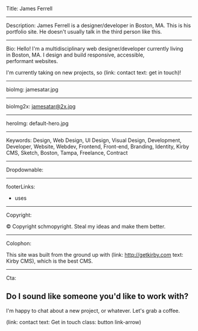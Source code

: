 Title: James Ferrell

----

Description: James Ferrell is a designer/developer in Boston, MA. This is his portfolio site. He doesn't usually talk in the third person like this.

----

Bio: Hello! I'm a multidisciplinary web designer/developer  currently living in Boston, MA. I design and build responsive, accessible, performant websites.

I'm currently taking on new projects, so (link: contact text: get in touch)!

----

bioImg: jamesatar.jpg

----

bioImg2x: jamesatar@2x.jpg

----

heroImg: default-hero.jpg

----

Keywords: Design, Web Design, UI Design, Visual Design, Development, Developer, Website, Webdev, Frontend, Front-end, Branding, Identity, Kirby CMS, Sketch, Boston, Tampa, Freelance, Contract

----

Dropdownable:

----

footerLinks:
- uses

----

Copyright:

© Copyright schmopyright. Steal my ideas and make them better.

----

Colophon:

This site was built from the ground up with (link: http://getkirby.com text: Kirby CMS), which is the best CMS.

----

Cta:

## Do I sound like someone you'd like to work with?

I'm happy to chat about a new project, or whatever. Let's grab a coffee.

(link: contact text: Get in touch class: button link-arrow)
